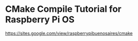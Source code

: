 # CMake Compile Tutorial for Raspberry Pi OS

https://sites.google.com/view/raspberrypibuenosaires/cmake
